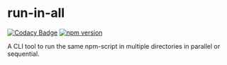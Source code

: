 # run-in-all

[![Codacy Badge](https://api.codacy.com/project/badge/Grade/e23780d240d14864b9b790983888ef79)](https://app.codacy.com/gh/bacali95/run-in-all?utm_source=github.com&utm_medium=referral&utm_content=bacali95/run-in-all&utm_campaign=Badge_Grade_Settings)
[![npm version](https://badge.fury.io/js/run-in-all.svg)](https://badge.fury.io/js/run-in-all)

A CLI tool to run the same npm-script in multiple directories in parallel or sequential.
